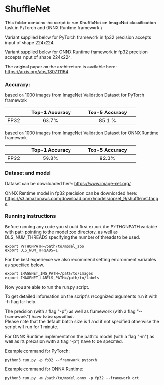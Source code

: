 # ShuffleNet


This folder contains the script to run ShuffleNet on ImageNet classification task in PyTorch and ONNX Runtime framework.\

Variant supplied below for PyTorch framework in fp32 precision accepts input of shape 224x224.

Variant supplied below for ONNX Runtime framework in fp32 precision accepts input of shape 224x224.

The original paper on the architecture is available here: https://arxiv.org/abs/1807.11164


### Accuracy:

based on 1000 images from ImageNet Validation Dataset for PyTorch framework

|   | &nbsp;&nbsp;&nbsp;&nbsp; Top-1 Accuracy&nbsp;&nbsp;&nbsp;&nbsp;  |&nbsp;&nbsp;&nbsp;&nbsp; Top-5 Accuracy &nbsp;&nbsp;&nbsp;&nbsp; |
|:---:|:---:|:---:|
| FP32  | 63.7%  | 85.1 %  |

based on 1000 images from ImageNet Validation Dataset for ONNX Runtime framework

|   | &nbsp;&nbsp;&nbsp;&nbsp; Top-1 Accuracy&nbsp;&nbsp;&nbsp;&nbsp;  |&nbsp;&nbsp;&nbsp;&nbsp; Top-5 Accuracy &nbsp;&nbsp;&nbsp;&nbsp; |
|:---:|:---:|:---:|
| FP32  | 59.3%  | 82.2%  |


### Dataset and model

Dataset can be downloaded here: https://www.image-net.org/

ONNX Runtime model in fp32 precision can be downloaded here: https://s3.amazonaws.com/download.onnx/models/opset_9/shufflenet.tar.gz

### Running instructions

Before running any code you should first export the PYTHONPATH variable with path pointing to the model zoo directory,
as well as DLS_NUM_THREADS specifying the number of threads to be used.

```
export PYTHONPATH=/path/to/model_zoo
export DLS_NUM_THREADS=1
```

For the best experience we also recommend setting environment variables as specified below.

```
export IMAGENET_IMG_PATH=/path/to/images
export IMAGENET_LABELS_PATH=/path/to/labels
```

Now you are able to run the run.py script. 

To get detailed information on the script's recognized arguments run it with -h flag for help.

The precision (with a flag "-p") as well as framework (with a flag "--framework") have to be specified.\
Please note that the default batch size is 1 and if not specified otherwise the script will run for 1 minute.

For ONNX Runtime implementation the path to model (with a flag "-m") as well as its precision (with a flag "-p") have to be specified.

Example command for PyTorch: 

```
python3 run.py -p fp32 --framework pytorch
```

Example command for ONNX Runtime: 

```
python3 run.py -m /path/to/model.onnx -p fp32 --framework ort
```
